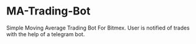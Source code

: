 # MA-Trading-Bot
Simple Moving Average Trading Bot For Bitmex. User is notified of trades with the help of a telegram bot.
